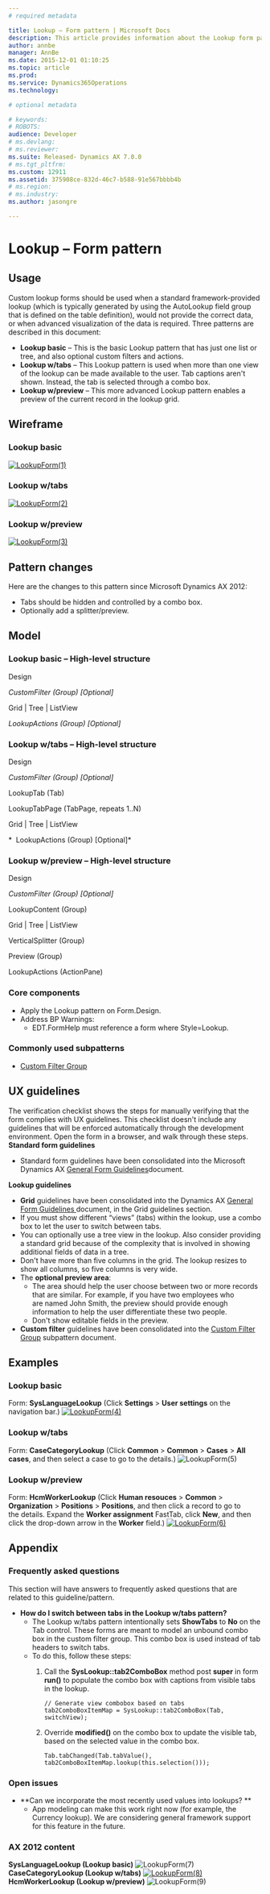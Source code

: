 ```yaml
---
# required metadata

title: Lookup – Form pattern | Microsoft Docs
description: This article provides information about the Lookup form pattern. Custom lookup forms should be used when a standard framework-provided lookup would not provide the correct data, or when advanced visualization of the data is required.
author: annbe
manager: AnnBe
ms.date: 2015-12-01 01:10:25
ms.topic: article
ms.prod: 
ms.service: Dynamics365Operations
ms.technology: 

# optional metadata

# keywords: 
# ROBOTS: 
audience: Developer
# ms.devlang: 
# ms.reviewer: 
ms.suite: Released- Dynamics AX 7.0.0
# ms.tgt_pltfrm: 
ms.custom: 12911
ms.assetid: 375908ce-832d-46c7-b588-91e567bbbb4b
# ms.region: 
# ms.industry: 
ms.author: jasongre

---
```


# Lookup – Form pattern

Usage
-----

Custom lookup forms should be used when a standard framework-provided lookup (which is typically generated by using the AutoLookup field group that is defined on the table definition), would not provide the correct data, or when advanced visualization of the data is required. Three patterns are described in this document:

-   **Lookup basic** – This is the basic Lookup pattern that has just one list or tree, and also optional custom filters and actions.
-   **Lookup w/tabs** – This Lookup pattern is used when more than one view of the lookup can be made available to the user. Tab captions aren't shown. Instead, the tab is selected through a combo box.
-   **Lookup w/preview** – This more advanced Lookup pattern enables a preview of the current record in the lookup grid.

## Wireframe
### Lookup basic

[![LookupForm(1)](media/LookupForm1.png)](media/LookupForm1.png)

### Lookup w/tabs

[![LookupForm(2)](media/LookupForm2.png)](media/LookupForm2.png)

### Lookup w/preview

[![LookupForm(3)](media/LookupForm3.png)](media/LookupForm3.png)

## Pattern changes
Here are the changes to this pattern since Microsoft Dynamics AX 2012:

-   Tabs should be hidden and controlled by a combo box.
-   Optionally add a splitter/preview.

## Model
### Lookup basic – High-level structure

Design

*CustomFilter (Group) \[Optional\]*

Grid | Tree | ListView

*LookupActions (Group) \[Optional\]*

### Lookup w/tabs – High-level structure

Design

*CustomFilter (Group) \[Optional\]*

LookupTab (Tab)

LookupTabPage (TabPage, repeats 1..N)

Grid | Tree | ListView

*  LookupActions (Group) \[Optional\]*

### Lookup w/preview – High-level structure

Design

*CustomFilter (Group) \[Optional\]*

LookupContent (Group)

Grid | Tree | ListView

VerticalSplitter (Group)

Preview (Group)

LookupActions (ActionPane)

### Core components

-   Apply the Lookup pattern on Form.Design.
-   Address BP Warnings:
    -   EDT.FormHelp must reference a form where Style=Lookup.

### Commonly used subpatterns

-   [Custom Filter Group](http://ax.help.dynamics.com/en/wiki/custom-filter-group-subpattern/)

## UX guidelines
The verification checklist shows the steps for manually verifying that the form complies with UX guidelines. This checklist doesn't include any guidelines that will be enforced automatically through the development environment. Open the form in a browser, and walk through these steps. **Standard form guidelines**

-   Standard form guidelines have been consolidated into the Microsoft Dynamics AX [General Form Guidelines](http://ax.help.dynamics.com/en/wiki/general-form-guidelines/)document.

**Lookup guidelines**

-   **Grid** guidelines have been consolidated into the Dynamics AX [General Form Guidelines ](http://ax.help.dynamics.com/en/wiki/general-form-guidelines/)document, in the Grid guidelines section.
-   If you must show different “views” (tabs) within the lookup, use a combo box to let the user to switch between tabs.
-   You can optionally use a tree view in the lookup. Also consider providing a standard grid because of the complexity that is involved in showing additional fields of data in a tree.
-   Don't have more than five columns in the grid. The lookup resizes to show all columns, so five columns is very wide.
-   The **optional preview area**:
    -   The area should help the user choose between two or more records that are similar. For example, if you have two employees who are named John Smith, the preview should provide enough information to help the user differentiate these two people.
    -   Don't show editable fields in the preview.
-   **Custom filter** guidelines have been consolidated into the [Custom Filter Group](http://ax.help.dynamics.com/en/wiki/custom-filter-group-subpattern/) subpattern document.

## Examples
### Lookup basic

Form: **SysLanguageLookup** (Click **Settings** &gt; **User settings** on the navigation bar.) [![LookupForm(4)](media/LookupForm4.png)](media/LookupForm4.png)

### Lookup w/tabs

Form: **CaseCategoryLookup** (Click **Common** &gt; **Common** &gt; **Cases** &gt; **All cases**, and then select a case to go to the details.) ![LookupForm(5)](media/LookupForm5.png)

### Lookup w/preview

Form: **HcmWorkerLookup** (Click **Human resouces** &gt; **Common** &gt; **Organization** &gt; **Positions** &gt; **Positions**, and then click a record to go to the details. Expand the **Worker assignment** FastTab, click **New**, and then click the drop-down arrow in the **Worker** field.) [![LookupForm(6)](media/LookupForm6.png)](media/LookupForm6.png)

## Appendix
### Frequently asked questions

This section will have answers to frequently asked questions that are related to this guideline/pattern.

-   **How do I switch between tabs in the Lookup w/tabs pattern?**
    -   The Lookup w/tabs pattern intentionally sets **ShowTabs** to **No** on the Tab control. These forms are meant to model an unbound combo box in the custom filter group. This combo box is used instead of tab headers to switch tabs.
    -   To do this, follow these steps:
        1.  Call the **SysLookup::tab2ComboBox** method post **super** in form **run()** to populate the combo box with captions from visible tabs in the lookup.

                // Generate view combobox based on tabs
                tab2ComboBoxItemMap = SysLookup::tab2ComboBox(Tab, switchView);

        2.  Override **modified()** on the combo box to update the visible tab, based on the selected value in the combo box.

                Tab.tabChanged(Tab.tabValue(), tab2ComboBoxItemMap.lookup(this.selection()));

### Open issues

-   **Can we incorporate the most recently used values into lookups? **
    -   App modeling can make this work right now (for example, the Currency lookup). We are considering general framework support for this feature in the future.

### AX 2012 content

**SysLanguageLookup (Lookup basic)** ![LookupForm(7)](media/LookupForm7.png) **CaseCategoryLookup (Lookup w/tabs)** [![LookupForm(8)](media/LookupForm8.png)](media/LookupForm8.png) **HcmWorkerLookup (Lookup w/preview)** ![LookupForm(9)](media/LookupForm9.png)

